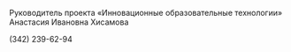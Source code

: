 Руководитель проекта «Инновационные образовательные технологии»
Анастасия Ивановна Хисамова
​​​​​​​​​​​​​​(342) 239-62-94
 